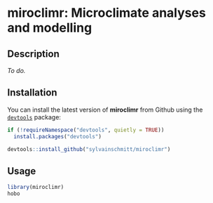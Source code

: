 # **miroclimr**: Microclimate analyses and modelling

## Description

*To do.*

## Installation

You can install the latest version of **miroclimr** from Github using the [`devtools`](https://github.com/r-lib/devtools) package:

``` r
if (!requireNamespace("devtools", quietly = TRUE))
  install.packages("devtools")

devtools::install_github("sylvainschmitt/miroclimr")
```

## Usage

```r
library(miroclimr)
hobo
```
